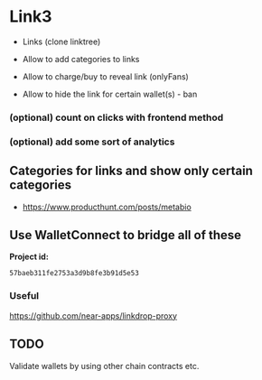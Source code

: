 # Link3

- Links (clone linktree)

- Allow to add categories to links

- Allow to charge/buy to reveal link (onlyFans)

- Allow to hide the link for certain wallet(s) - ban

### (optional) count on clicks with frontend method
### (optional) add some sort of analytics 

## Categories for links and show only certain categories 
- https://www.producthunt.com/posts/metabio


## Use WalletConnect to bridge all of these

**Project id:**
```
57baeb311fe2753a3d9b8fe3b91d5e53
```


### Useful
https://github.com/near-apps/linkdrop-proxy


## TODO
Validate wallets by using other chain contracts etc.
